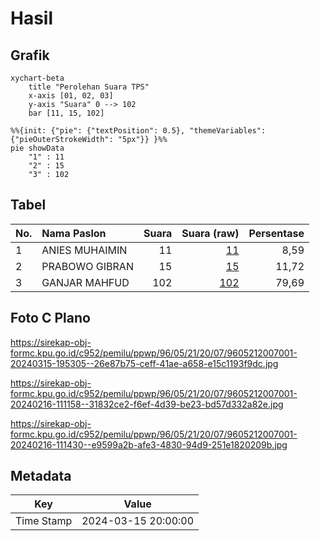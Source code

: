 # Hasil

## Grafik

```mermaid
xychart-beta
    title "Perolehan Suara TPS"
    x-axis [01, 02, 03]
    y-axis "Suara" 0 --> 102
    bar [11, 15, 102]
```

```mermaid
%%{init: {"pie": {"textPosition": 0.5}, "themeVariables": {"pieOuterStrokeWidth": "5px"}} }%%
pie showData
    "1" : 11
    "2" : 15
    "3" : 102
```

## Tabel

| No. | Nama Paslon    | Suara | Suara (raw) | Persentase |
|:--- |:-------------- | -----:| -----------:| ----------:|
| 1   | ANIES MUHAIMIN | 11    | [11][p-1]   | 8,59       |
| 2   | PRABOWO GIBRAN | 15    | [15][p-2]   | 11,72      |
| 3   | GANJAR MAHFUD  | 102   | [102][p-3]  | 79,69      |


[p-1]: https://github.com/gigit-pemilu/pemilu-2024-96-papua-barat-daya/blob/main/pilpres/hitung-suara/sub/96-papua-barat-daya/sub/05-maybrat/sub/21-ayamaru-barat/sub/2007-sien/sub/001-tps/sub/paslon-1.txt
[p-2]: https://github.com/gigit-pemilu/pemilu-2024-96-papua-barat-daya/blob/main/pilpres/hitung-suara/sub/96-papua-barat-daya/sub/05-maybrat/sub/21-ayamaru-barat/sub/2007-sien/sub/001-tps/sub/paslon-2.txt
[p-3]: https://github.com/gigit-pemilu/pemilu-2024-96-papua-barat-daya/blob/main/pilpres/hitung-suara/sub/96-papua-barat-daya/sub/05-maybrat/sub/21-ayamaru-barat/sub/2007-sien/sub/001-tps/sub/paslon-3.txt

## Foto C Plano

https://sirekap-obj-formc.kpu.go.id/c952/pemilu/ppwp/96/05/21/20/07/9605212007001-20240315-195305--26e87b75-ceff-41ae-a658-e15c1193f9dc.jpg

https://sirekap-obj-formc.kpu.go.id/c952/pemilu/ppwp/96/05/21/20/07/9605212007001-20240216-111158--31832ce2-f6ef-4d39-be23-bd57d332a82e.jpg

https://sirekap-obj-formc.kpu.go.id/c952/pemilu/ppwp/96/05/21/20/07/9605212007001-20240216-111430--e9599a2b-afe3-4830-94d9-251e1820209b.jpg


## Metadata

| Key        | Value               |
| ---------- | ------------------- |
| Time Stamp | 2024-03-15 20:00:00 |



